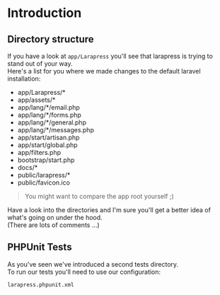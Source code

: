 # Introduction

## Directory structure

If you have a look at `app/Larapress` you'll see that larapress is trying to stand out of your way.   
Here's a list for you where we made changes to the default laravel installation:

* app/Larapress/*
* app/assets/*
* app/lang/*/email.php
* app/lang/*/forms.php
* app/lang/*/general.php
* app/lang/*/messages.php
* app/start/artisan.php
* app/start/global.php
* app/filters.php
* bootstrap/start.php
* docs/*
* public/larapress/*
* public/favicon.ico

> You might want to compare the app root yourself ;)

Have a look into the directories and I'm sure you'll get a better idea of what's going on under the hood.   
(There are lots of comments ...)

## PHPUnit Tests

As you've seen we've introduced a second tests directory.    
To run our tests you'll need to use our configuration:

`larapress.phpunit.xml`
